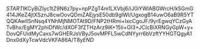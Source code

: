 $START$IKCyBiZIyc1tZ9N6z7py+npPZgT4m1LXVbj6/iJ0iYWlABGWrcH/k5GmG414JKeZ4jtXSznJ8cwOovQDmZAEjysE50db9glWI/UgxogB14uwO6aB9R5YTQQKAwIlSnNsq4YNhMjNMOTAt9D/FNP2tHRmi+IxcCgoJF/9yrEgwqYCzGyATvBhx/EgMY2phiDfWc/dXOF3fZTHzArz9iK+15Ii+GI3+JCIcBiXRNGyGpW+y+DovQFUidMyCaxs7wGHERJsVByJ5ovMPFL5wCdNYyrr6bVzftYYHGTQgyA1Dnx0dXyTcwVdcVKFA86A/T8y$END$